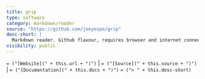 ```yaml
---
title: grip
type: software
category: markdown/reader
source: "https://github.com/joeyespo/grip"
desc-short: |
  Markdown reader. Github flavour, requires browser and internet connection.
visibility: public
---
```

`= ("[Website](" + this.url + ")")` |  `= ("[Source](" + this.source + ")")` | `= ("[Documentation](" + this.docs + ")")`
`= ("> " + this.desc-short)`
